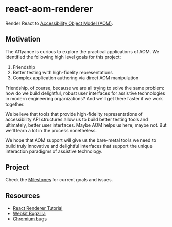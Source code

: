 # react-aom-renderer

Render React to [Accessibility Object Model (AOM)](https://github.com/wicg/aom).

## Motivation

The A11yance is curious to explore the practical applications of AOM. We identified the following high level goals for this project:

  1. Friendship
  2. Better testing with high-fidelity representations
  3. Complex application authoring via direct AOM manipulation

Friendship, of course, because we are all trying to solve the same problem: how do we build delightful, robust user interfaces for assistive technologies in modern engineering organizations? And we'll get there faster if we work together.

We believe that tools that provide high-fidelity representations of accessibility API structures allow us to build better testing tools and ultimately, better user interfaces. Maybe AOM helps us here; maybe not. But we'll learn a lot in the process nonetheless.

We hope that AOM support will give us the bare-metal tools we need to build truly innovative and delightful interfaces that support the unique interaction paradigms of assistive technology.


## Project

Check the [Milestones](https://github.com/A11yance/react-aom-renderer/milestones) for current goals and issues.

## Resources

  * [React Renderer Tutorial](https://github.com/nitin42/Making-a-custom-React-renderer)
  * [Webkit Bugzilla](https://bugs.webkit.org/)
  * [Chromium bugs](https://bugs.chromium.org/p/chromium/issues/list)
